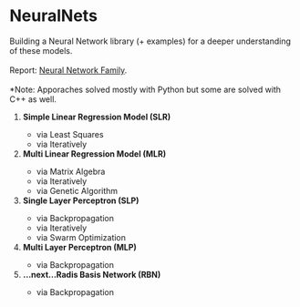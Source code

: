 # NeuralNets
Building a Neural Network library (+ examples) for a deeper understanding of these models.
<br><br>
Report:
[Neural Network Family](https://docs.google.com/document/d/e/2PACX-1vTKz4J7AkP1unnvD3ivbfmJFpRxD_Ect2M7hJNugZ8qXj-S2sYpuoWDK90LgZoYP9uOt7we1S_w2CKC/pub).
<br>
<br>
*Note: Apporaches solved mostly with Python but some are solved with C++ as well.

<ol>
  <li><b>Simple Linear Regression Model (SLR)</b></li>
  <ul>
    <li>via Least Squares</li>
    <li>via Iteratively</li>
  </ul>
  <li><b>Multi Linear Regression Model (MLR)</b></li>
  <ul>
    <li>via Matrix Algebra</li>
    <li>via Iteratively</li>
    <li>via Genetic Algorithm</li>
  </ul>
  <li><b>Single Layer Perceptron (SLP)</b></li>
  <ul>
    <li>via Backpropagation</li>
    <li>via Iteratively</li>
    <li>via Swarm Optimization</li>
  </ul>
  <li><b>Multi Layer Perceptron (MLP)</b></li>
  <ul>
    <li>via Backpropagation</li>
  </ul>
  <li><b>...next...Radis Basis Network (RBN)</b></li>
  <ul>
    <li>via Backpropagation</li>
  </ul>
</ol>

